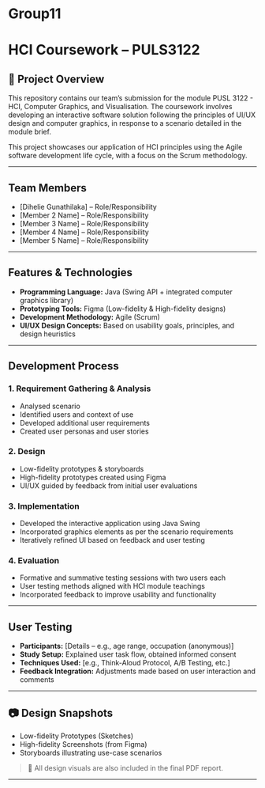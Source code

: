 # Group11
# HCI Coursework – PULS3122

## 📌 Project Overview

This repository contains our team’s submission for the module PUSL 3122 - HCI, Computer Graphics, and Visualisation. The coursework involves developing an interactive software solution following the principles of UI/UX design and computer graphics, in response to a scenario detailed in the module brief.

This project showcases our application of HCI principles using the Agile software development life cycle, with a focus on the Scrum methodology.

---

## Team Members

- [Dihelie Gunathilaka] – Role/Responsibility
- [Member 2 Name] – Role/Responsibility
- [Member 3 Name] – Role/Responsibility
- [Member 4 Name] – Role/Responsibility
- [Member 5 Name] – Role/Responsibility

---

## Features & Technologies

- **Programming Language:** Java (Swing API + integrated computer graphics library)
- **Prototyping Tools:** Figma (Low-fidelity & High-fidelity designs)
- **Development Methodology:** Agile (Scrum)
- **UI/UX Design Concepts:** Based on usability goals, principles, and design heuristics

---

## Development Process

### 1. Requirement Gathering & Analysis
- Analysed scenario
- Identified users and context of use
- Developed additional user requirements
- Created user personas and user stories

### 2. Design
- Low-fidelity prototypes & storyboards
- High-fidelity prototypes created using Figma
- UI/UX guided by feedback from initial user evaluations

### 3. Implementation
- Developed the interactive application using Java Swing
- Incorporated graphics elements as per the scenario requirements
- Iteratively refined UI based on feedback and user testing

### 4. Evaluation
- Formative and summative testing sessions with two users each
- User testing methods aligned with HCI module teachings
- Incorporated feedback to improve usability and functionality

---

## User Testing

- **Participants:** [Details – e.g., age range, occupation (anonymous)]
- **Study Setup:** Explained user task flow, obtained informed consent
- **Techniques Used:** [e.g., Think-Aloud Protocol, A/B Testing, etc.]
- **Feedback Integration:** Adjustments made based on user interaction and comments

---

## 📷 Design Snapshots

- Low-fidelity Prototypes (Sketches)
- High-fidelity Screenshots (from Figma)
- Storyboards illustrating use-case scenarios

> 📄 All design visuals are also included in the final PDF report.

---


